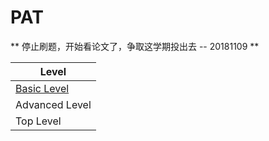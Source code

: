 PAT
====

** 停止刷题，开始看论文了，争取这学期投出去 -- 20181109 **

|Level|
|-|
|[Basic Level](https://github.com/wmjtxt/PAT/tree/master/Basic)|
|Advanced Level|
|Top Level|
